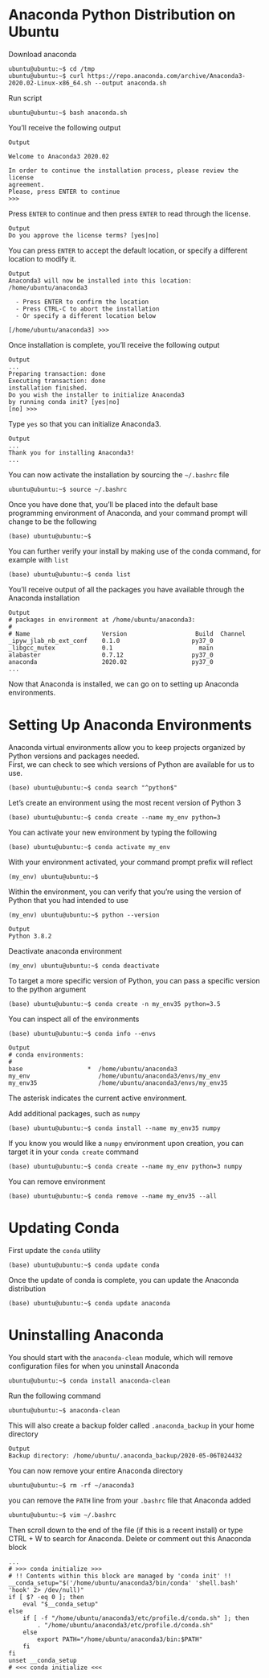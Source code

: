 # Anaconda Python Distribution on Ubuntu

Download anaconda
```python{style=colorful}
ubuntu@ubuntu:~$ cd /tmp
ubuntu@ubuntu:~$ curl https://repo.anaconda.com/archive/Anaconda3-2020.02-Linux-x86_64.sh --output anaconda.sh
```

Run script
```python{style=colorful}
ubuntu@ubuntu:~$ bash anaconda.sh
```

You’ll receive the following output
```python{style=colorful}
Output

Welcome to Anaconda3 2020.02

In order to continue the installation process, please review the license
agreement.
Please, press ENTER to continue
>>> 
```

Press `ENTER` to continue and then press `ENTER` to read through the license.

```python{style=colorful}
Output
Do you approve the license terms? [yes|no]
```

You can press `ENTER` to accept the default location, or specify a different location to modify it.

```python{style=colorful}
Output
Anaconda3 will now be installed into this location:
/home/ubuntu/anaconda3

  - Press ENTER to confirm the location
  - Press CTRL-C to abort the installation
  - Or specify a different location below

[/home/ubuntu/anaconda3] >>> 
```

Once installation is complete, you’ll receive the following output

```python{style=colorful}
Output
...
Preparing transaction: done
Executing transaction: done
installation finished.
Do you wish the installer to initialize Anaconda3
by running conda init? [yes|no]
[no] >>> 
```

Type `yes` so that you can initialize Anaconda3.

```python{style=colorful}
Output
...
Thank you for installing Anaconda3!
...
```

You can now activate the installation by sourcing the 
`~/.bashrc` file

```python{style=colorful}
ubuntu@ubuntu:~$ source ~/.bashrc
```

Once you have done that, you’ll be placed into the default base programming environment of Anaconda, and your command prompt will change to be the following

```python{style=colorful}
(base) ubuntu@ubuntu:~$
```

You can further verify your install by making use of the conda command, for example with `list`

```python{style=colorful}
(base) ubuntu@ubuntu:~$ conda list
```

You’ll receive output of all the packages you have available through the Anaconda installation

```python{style=colorful}
Output
# packages in environment at /home/ubuntu/anaconda3:
#
# Name                    Version                   Build  Channel
_ipyw_jlab_nb_ext_conf    0.1.0                    py37_0  
_libgcc_mutex             0.1                        main  
alabaster                 0.7.12                   py37_0  
anaconda                  2020.02                  py37_0  
...
```

Now that Anaconda is installed, we can go on to setting up Anaconda environments.

# Setting Up Anaconda Environments

Anaconda virtual environments allow you to keep projects organized by Python versions and packages needed.<br>
First, we can check to see which versions of Python are available for us to use.

```python{style=colorful}
(base) ubuntu@ubuntu:~$ conda search "^python$"
```

Let’s create an environment using the most recent version of Python 3

```python{style=colorful}
(base) ubuntu@ubuntu:~$ conda create --name my_env python=3
```

You can activate your new environment by typing the following

```python{style=colorful}
(base) ubuntu@ubuntu:~$ conda activate my_env
```

With your environment activated, your command prompt prefix will reflect

```python{style=colorful}
(my_env) ubuntu@ubuntu:~$
```

Within the environment, you can verify that you’re using the version of Python that you had intended to use

```python{style=colorful}
(my_env) ubuntu@ubuntu:~$ python --version
```

```python{style=colorful}
Output
Python 3.8.2
```

Deactivate anaconda environment

```python{style=colorful}
(my_env) ubuntu@ubuntu:~$ conda deactivate
```

To target a more specific version of Python, you can pass a specific version to the python argument

```python{style=colorful}
(base) ubuntu@ubuntu:~$ conda create -n my_env35 python=3.5
```

You can inspect all of the environments

```python{style=colorful}
(base) ubuntu@ubuntu:~$ conda info --envs
```

```python{style=colorful}
Output
# conda environments:
#
base                  *  /home/ubuntu/anaconda3
my_env                   /home/ubuntu/anaconda3/envs/my_env
my_env35                 /home/ubuntu/anaconda3/envs/my_env35
```

The asterisk indicates the current active environment.

Add additional packages, such as `numpy`

```python{style=colorful}
(base) ubuntu@ubuntu:~$ conda install --name my_env35 numpy
```

If you know you would like a `numpy` environment upon creation, you can target it in your `conda create` command

```python{style=colorful}
(base) ubuntu@ubuntu:~$ conda create --name my_env python=3 numpy
```

You can remove environment

```python{style=colorful}
(base) ubuntu@ubuntu:~$ conda remove --name my_env35 --all
```

# Updating Conda

First update the `conda` utility

```python{style=colorful}
(base) ubuntu@ubuntu:~$ conda update conda
```

Once the update of conda is complete, you can update the Anaconda distribution

```python{style=colorful}
(base) ubuntu@ubuntu:~$ conda update anaconda
```

# Uninstalling Anaconda

You should start with the `anaconda-clean` module, which will remove configuration files for when you uninstall Anaconda

```python{style=colorful}
ubuntu@ubuntu:~$ conda install anaconda-clean
```

Run the following command

```python{style=colorful}
ubuntu@ubuntu:~$ anaconda-clean
```

This will also create a backup folder called `.anaconda_backup` in your home directory

```python{style=colorful}
Output
Backup directory: /home/ubuntu/.anaconda_backup/2020-05-06T024432
```

You can now remove your entire Anaconda directory

```python{style=colorful}
ubuntu@ubuntu:~$ rm -rf ~/anaconda3
```

you can remove the `PATH` line from your `.bashrc` file that Anaconda added

```python{style=colorful}
ubuntu@ubuntu:~$ vim ~/.bashrc
```

Then scroll down to the end of the file (if this is a recent install) or type CTRL + W to search for Anaconda. Delete or comment out this Anaconda block

```python{style=colorful}
...
# >>> conda initialize >>>
# !! Contents within this block are managed by 'conda init' !!
__conda_setup="$('/home/ubuntu/anaconda3/bin/conda' 'shell.bash' 'hook' 2> /dev/null)"
if [ $? -eq 0 ]; then
    eval "$__conda_setup"
else
    if [ -f "/home/ubuntu/anaconda3/etc/profile.d/conda.sh" ]; then
        . "/home/ubuntu/anaconda3/etc/profile.d/conda.sh"
    else
        export PATH="/home/ubuntu/anaconda3/bin:$PATH"
    fi
fi
unset __conda_setup
# <<< conda initialize <<<
```















